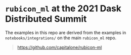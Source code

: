 # `rubicon_ml` at the 2021 Dask Distributed Summit

The examples in this repo are derived from the examples in `notebooks/integrations/`
on the main `rubicon_ml` repo.

> https://github.com/capitalone/rubicon-ml
